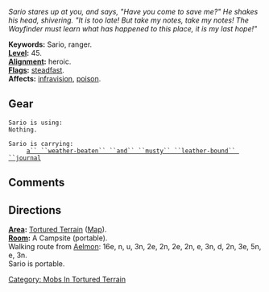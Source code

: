 *Sario stares up at you, and says, "Have you come to save me?" He shakes
his head, shivering. "It is too late! But take my notes, take my notes!
The Wayfinder must learn what has happened to this place, it is my last
hope!"*

**Keywords:** Sario, ranger.  
**[Level](Level "wikilink"):** 45.  
**[Alignment](Alignment "wikilink"):** heroic.  
**[Flags](:Category:_Mob_Types "wikilink"):**
[steadfast](Sentinel_Mobs "wikilink").  
**Affects:** [infravision](Infravision "wikilink"),
[poison](Poison_(spell) "wikilink").  

## Gear

`Sario is using:`  
`Nothing.`

`Sario is carrying:`  
`     `[`a`` ``weather-beaten`` ``and`` ``musty`` ``leather-bound`` ``journal`](Weather-Beaten_And_Musty_Leather-Bound_Journal "wikilink")

## Comments

## Directions

**[Area](:Category:_Areas "wikilink"):** [Tortured
Terrain](:Category:_Tortured_Terrain "wikilink")
([Map](Tortured_Terrain_Map "wikilink")).  
**[Room](:Category:_Rooms "wikilink"):** A Campsite (portable).  
Walking route from [Aelmon](Aelmon "wikilink"): 16e, n, u, 3n, 2e, 2n,
2e, 2n, e, 3n, d, 2n, 3e, 5n, e, 3n.  
Sario is portable.  

[Category: Mobs In Tortured
Terrain](Category:_Mobs_In_Tortured_Terrain "wikilink")
